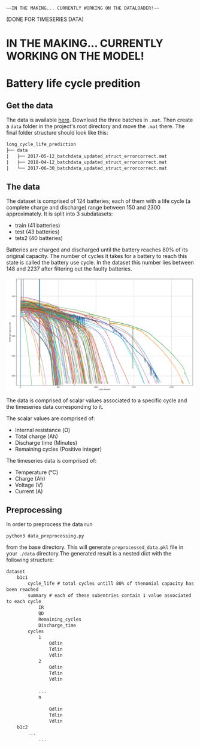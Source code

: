  	~~IN THE MAKING... CURRENTLY WORKING ON THE DATALOADER!~~ 
  (DONE FOR TIMESERIES DATA)
  # IN THE MAKING... CURRENTLY WORKING ON THE MODEL!


# Battery life cycle predition

## Get the data

The data is available [here](https://data.matr.io/1/projects/5c48dd2bc625d700019f3204). Download the three batches in `.mat`. Then create a `data` folder in the project's root directory and move the `.mat` there. The final folder structure should look like this:

```
long_cycle_life_prediction
├── data
|   ├── 2017-05-12_batchdata_updated_struct_errorcorrect.mat
|   ├── 2018-04-12_batchdata_updated_struct_errorcorrect.mat
|   └── 2017-06-30_batchdata_updated_struct_errorcorrect.mat
```

## The data

The dataset is comprised of 124 batteries; each of them with a life cycle (a complete charge and discharge) range between 150 and 2300 approximately. It is split into 3 subdatasets:
 * train (41 batteries)
 * test (43 batteries)
 * tets2 (40 batteries)

Batteries are charged and discharged until the battery reaches 80% of its original capacity. The number of cycles it takes for a battery to reach this state is called the battery use cycle. In the dataset this number lies between 148 and 2237 after filtering out the faulty batteries.

![](cycle_number_VS_discharge_capacity.png)

The data is comprised of scalar values associated to a specific cycle and the timeseries data corresponding to it.

The scalar values are comprised of:

 * Internal resistance (Ω)
 * Total charge (Ah)
 * Discharge time (Minutes)
 * Remaining cycles (Positive integer)
 
The timeseries data is comprised of: 

 * Temperature (°C)
 * Charge (Ah)
 * Voltage (V)
 * Current (A)
 


## Preprocessing

In order to preprocess the data run

```
python3 data_preprocessing.py
```

from the base directory. This will generate `preprocessed_data.pkl` file in your `./data` directory.The generated result is a nested dict with the following structure:

```
dataset
    b1c1
        cycle_life # total cycles untill 80% of thenomial capacity has been reached
        summary # each of these subentries contain 1 value associated to each cycle 
            IR 
            QD
            Remaining_cycles
            Discharge_time
        cycles
            1
                Qdlin
                Tdlin
                Vdlin
            2
                Qdlin
                Tdlin
                Vdlin
                
            ...
            n
            
                Qdlin
                Tdlin
                Vdlin    
    b1c2
        ...
            ...
```        


